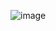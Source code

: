 ![image](https://user-images.githubusercontent.com/36649115/40883993-ea80de42-66be-11e8-8fb7-991459c21f99.png)
